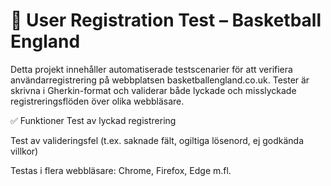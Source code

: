 # 🏀 User Registration Test – Basketball England
Detta projekt innehåller automatiserade testscenarier för att verifiera användarregistrering på webbplatsen basketballengland.co.uk. Tester är skrivna i Gherkin-format och validerar både lyckade och misslyckade registreringsflöden över olika webbläsare.

✅ Funktioner
Test av lyckad registrering

Test av valideringsfel (t.ex. saknade fält, ogiltiga lösenord, ej godkända villkor)

Testas i flera webbläsare: Chrome, Firefox, Edge m.fl.
